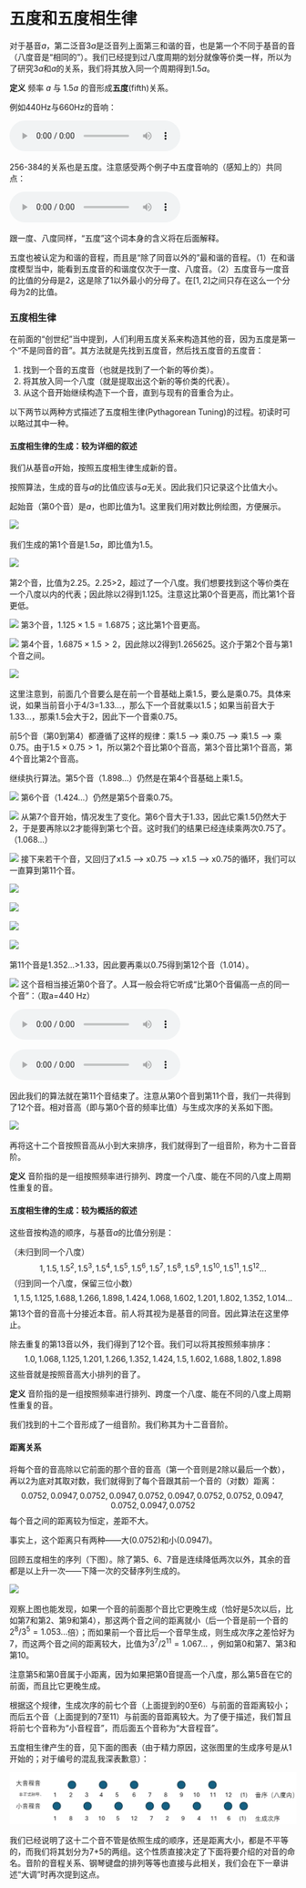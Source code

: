 
# 五度和五度相生律

对于基音$a$，第二泛音$3a$是泛音列上面第三和谐的音，也是第一个不同于基音的音（八度音是“相同的”）。我们已经提到过八度周期的划分就像等价类一样，所以为了研究$3a$和$a$的关系，我们将其放入同一个周期得到$1.5a$。

**定义** 频率 $a$ 与 $1.5a$ 的音形成**五度**(fifth)关系。

例如440Hz与660Hz的音响：

![440Hz 叠加 660Hz](audio/440_660.mp3)

256-384的关系也是五度。注意感受两个例子中五度音响的（感知上的）共同点：

![](audio/256-384.mp3)


跟一度、八度同样，“五度”这个词本身的含义将在后面解释。

五度也被认定为和谐的音程，而且是“除了同音以外的”最和谐的音程。（1）在和谐度模型当中，能看到五度音的和谐度仅次于一度、八度音。（2）五度音与一度音的比值的分母是2，这是除了1以外最小的分母了。在$[1, 2]$之间只存在这么一个分母为2的比值。

### 五度相生律

在前面的“创世纪”当中提到，人们利用五度关系来构造其他的音，因为五度是第一个“不是同音的音”。其方法就是先找到五度音，然后找五度音的五度音：
1. 找到一个音的五度音（也就是找到了一个新的等价类）。
2. 将其放入同一个八度（就是提取出这个新的等价类的代表）。
3. 从这个音开始继续构造下一个音，直到与现有的音重合为止。


以下两节以两种方式描述了五度相生律(Pythagorean Tuning)的过程。初读时可以略过其中一种。

#### 五度相生律的生成：较为详细的叙述

我们从基音$a$开始，按照五度相生律生成新的音。

按照算法，生成的音与$a$的比值应该与$a$无关。因此我们只记录这个比值大小。

起始音（第0个音）是$a$，也即比值为1。这里我们用对数比例绘图，方便展示。

![](pythagorean-tuning/pythagorean-tuning-note-0.png)

我们生成的第1个音是$1.5a$，即比值为1.5。

![](pythagorean-tuning/pythagorean-tuning-note-1.png)

第2个音，比值为2.25。2.25>2，超过了一个八度。我们想要找到这个等价类在一个八度以内的代表；因此除以2得到1.125。注意这比第0个音更高，而比第1个音更低。

![](pythagorean-tuning/pythagorean-tuning-note-2.png)
第3个音，$1.125\times 1.5=1.6875$；这比第1个音更高。

![](pythagorean-tuning/pythagorean-tuning-note-3.png)
第4个音，$1.6875\times 1.5 > 2$，因此除以2得到1.265625。这介于第2个音与第1个音之间。

![](pythagorean-tuning/pythagorean-tuning-note-4.png)

这里注意到，前面几个音要么是在前一个音基础上乘1.5，要么是乘0.75。具体来说，如果当前音小于4/3=1.33...，那么下一个音就乘以1.5；如果当前音大于1.33...，那乘1.5会大于2，因此下一个音乘0.75。

前5个音（第0到第4）都遵循了这样的规律：乘1.5 --> 乘0.75 --> 乘1.5 --> 乘0.75。由于$1.5\times 0.75 > 1$，所以第2个音比第0个音高，第3个音比第1个音高，第4个音比第2个音高。

继续执行算法。第5个音（1.898...）仍然是在第4个音基础上乘1.5。

![](pythagorean-tuning/pythagorean-tuning-note-5.png)
第6个音（1.424...）仍然是第5个音乘0.75。

![](pythagorean-tuning/pythagorean-tuning-note-6.png)
从第7个音开始，情况发生了变化。第6个音大于1.33，因此它乘1.5仍然大于2，于是要再除以2才能得到第七个音。这时我们的结果已经连续乘两次0.75了。（1.068...）

![](pythagorean-tuning/pythagorean-tuning-note-7.png)
接下来若干个音，又回归了x1.5 --> x0.75 --> x1.5 --> x0.75的循环，我们可以一直算到第11个音。

![](pythagorean-tuning/pythagorean-tuning-note-8.png)

![](pythagorean-tuning/pythagorean-tuning-note-9.png)

![](pythagorean-tuning/pythagorean-tuning-note-10.png)

![](pythagorean-tuning/pythagorean-tuning-note-11.png)

第11个音是1.352...>1.33，因此要再乘以0.75得到第12个音（1.014）。

![](pythagorean-tuning/pythagorean-tuning-note-12.png)
这个音相当接近第0个音了。人耳一般会将它听成“比第0个音偏高一点的同一个音”：（取a=440 Hz）

![](audio/440.mp3)

![](audio/pythagorean-12-on-A.mp3)

因此我们的算法就在第11个音结束了。注意从第0个音到第11个音，我们一共得到了12个音。相对音高（即与第0个音的频率比值）与生成次序的关系如下图。

![](pythagorean-tuning/pythagorean-tuning-generation.png)

再将这十二个音按照音高从小到大来排序，我们就得到了一组音阶，称为十二音音阶。

**定义** 音阶指的是一组按照频率进行排列、跨度一个八度、能在不同的八度上周期性重复的音。

#### 五度相生律的生成：较为概括的叙述

这些音按构造的顺序，与基音$a$的比值分别是：

（未归到同一个八度）
$$
1, 1.5, 1.5^2, 1.5^3, 1.5^4, 1.5^5, 1.5^6, 1.5^7, 1.5^8, 1.5^9, 1.5^{10},1.5^{11},1.5^{12}...
$$
（归到同一个八度，保留三位小数）
$$
1, 1.5, 1.125, 1.688, 1.266, 1.898, 1.424, 1.068, 1.602, 1.201, 1.802, 1.352, 1.014... 
$$
第13个音的音高十分接近本音。前人将其视为是基音的同音。因此算法在这里停止。

除去重复的第13音以外，我们得到了12个音。我们可以将其按照频率排序：
$$
1.0, 1.068, 1.125, 1.201, 1.266, 1.352, 1.424, 1.5, 1.602, 1.688, 1.802, 1.898
$$
这些音就是按照音高大小排列的音了。

**定义** 音阶指的是一组按照频率进行排列、跨度一个八度、能在不同的八度上周期性重复的音。

我们找到的十二个音形成了一组音阶。我们称其为十二音音阶。
#### 距离关系

将每个音的音高除以它前面的那个音的音高（第一个音则是2除以最后一个数），再以2为底对其取对数，我们就得到了每个音跟其前一个音的（对数）距离：
$$
0.0752, 0.0947, 0.0752, 0.0947, 0.0752, 0.0947, 0.0752, 0.0752, 0.0947, 0.0752, 0.0947, 0.0752
$$
每个音之间的距离较为恒定，差距不大。

事实上，这个距离只有两种——大(0.0752)和小(0.0947)。

回顾五度相生的序列（下图）。除了第5、6、7音是连续降低两次以外，其余的音都是以上升一次——下降一次的交替序列生成的。

![](pythagorean-tuning/pythagorean-tuning-note-11.png)

观察上图也能发现，如果一个音的前面那个音比它更晚生成（恰好是5次以后，比如第7和第2、第9和第4），那这两个音之间的距离就小（后一个音是前一个音的$2^8/3^5=1.053...$倍）；而如果前一个音比后一个音早生成，则生成次序之差恰好为7，而这两个音之间的距离较大，比值为$3^7/2^{11}=1.067...$ ，例如第0和第7、第3和第10。

注意第5和第0音属于小距离，因为如果把第0音提高一个八度，那么第5音在它的前面，而且比它更晚生成。

根据这个规律，生成次序的前七个音（上面提到的0至6）与前面的音距离较小；而后五个音（上面提到的7至11）与前面的音距离较大。为了便于描述，我们暂且将前七个音称为“小音程音”，而后面五个音称为“大音程音”。

五度相生律产生的音，见下面的图表（由于精力原因，这张图里的生成序号是从1开始的；对于编号的混乱我深表歉意）：

![](images/note_generation.png)


我们已经说明了这十二个音不管是依照生成的顺序，还是距离大小，都是不平等的，而我们将其划分为7+5的两组。这个性质直接决定了下面将要介绍的对音的命名。音阶的音程关系、钢琴键盘的排列等等也直接与此相关，我们会在下一章讲述“大调”时再次提到这点。
